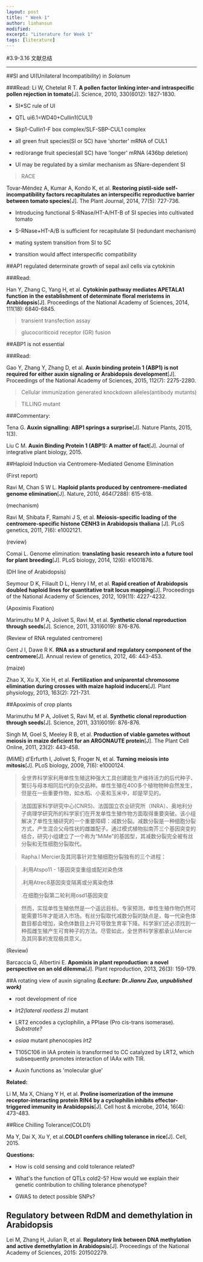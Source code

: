 ```yaml
---
layout: post
title: " Week 1"
author: linhansun
modified:
excerpt: "Literature for Week 1"
tags: [literature]
---
```


#3.9-3.16 文献总结



----------

##SI and UI(Unilateral Incompatibility) in *Solanum*

###Read:
Li W, Chetelat R T. **A pollen factor linking inter-and intraspecific pollen rejection in tomato**[J]. Science, 2010, 330(6012): 1827-1830.



- SI*SC rule of UI

- QTL ui6.1=WD40+Cullin1(CUL1)

- Skp1-Cullin1-F box complex/SLF-SBP-CUL1 complex

- all green fruit species(SI or SC) have 'shorter' mRNA of CUL1

- red/orange fruit species(all SC) have 'longer' mRNA (436bp deletion)

- UI may be regulated by a similar mechanism as SNare-dependent SI

> RACE


Tovar‐Méndez A, Kumar A, Kondo K, et al. **Restoring pistil‐side self‐incompatibility factors recapitulates an interspecific reproductive barrier between tomato species**[J]. The Plant Journal, 2014, 77(5): 727-736.

- Introducing functional S-RNase/HT-A/HT-B of SI species into cultivated tomato

- S-RNase+HT-A/B is sufficient for recapitulate SI (redundant mechanism)

- mating system transition from SI to SC

- transition would affect interspecific compatibility




##AP1 regulated determinate growth of sepal axil cells via cytokinin

###Read:

Han Y, Zhang C, Yang H, et al. **Cytokinin pathway mediates APETALA1 function in the establishment of determinate floral meristems in Arabidopsis**[J]. Proceedings of the National Academy of Sciences, 2014, 111(18): 6840-6845.

> transient transfection assay

> glucocoriticoid receptor (GR) fusion

##ABP1 is not essential

###Read:

Gao Y, Zhang Y, Zhang D, et al. **Auxin binding protein 1 (ABP1) is not required for either auxin signaling or Arabidopsis development**[J]. Proceedings of the National Academy of Sciences, 2015, 112(7): 2275-2280.

>Cellular immunization generated knockdown alleles(antibody mutants)

> TILLING mutant

###Commentary:

Tena G. **Auxin signalling: ABP1 springs a surprise**[J]. Nature Plants, 2015, 1(3).

Liu C M. **Auxin Binding Protein 1 (ABP1): A matter of fact**[J]. Journal of integrative plant biology, 2015.


##Haploid Induction via Centromere-Mediated Genome Elimination

(First report)

Ravi M, Chan S W L. **Haploid plants produced by centromere-mediated genome elimination**[J]. Nature, 2010, 464(7288): 615-618.

(mechanism)

Ravi M, Shibata F, Ramahi J S, et al. **Meiosis-specific loading of the centromere-specific histone CENH3 in Arabidopsis thaliana** [J]. PLoS genetics, 2011, 7(6): e1002121.

(review)

Comai L. Genome elimination: **translating basic research into a future tool for plant breeding**[J]. PLoS biology, 2014, 12(6): e1001876.

(DH line of Arabidopsis)

Seymour D K, Filiault D L, Henry I M, et al. **Rapid creation of Arabidopsis doubled haploid lines for quantitative trait locus mapping**[J]. Proceedings of the National Academy of Sciences, 2012, 109(11): 4227-4232.

(Apoximis Fixation)

Marimuthu M P A, Jolivet S, Ravi M, et al. **Synthetic clonal reproduction through seeds**[J]. Science, 2011, 331(6019): 876-876.

(Review of RNA regulated centromere)

Gent J I, Dawe R K. **RNA as a structural and regulatory component of the centromere**[J]. Annual review of genetics, 2012, 46: 443-453.

(maize)

Zhao X, Xu X, Xie H, et al. **Fertilization and uniparental chromosome elimination during crosses with maize haploid inducers**[J]. Plant physiology, 2013, 163(2): 721-731.


##Apoximis of crop plants

Marimuthu M P A, Jolivet S, Ravi M, et al. **Synthetic clonal reproduction through seeds**[J]. Science, 2011, 331(6019): 876-876.

Singh M, Goel S, Meeley R B, et al. **Production of viable gametes without meiosis in maize deficient for an ARGONAUTE protein**[J]. The Plant Cell Online, 2011, 23(2): 443-458.

(MiME)
d'Erfurth I, Jolivet S, Froger N, et al. **Turning meiosis into mitosis**[J]. PLoS biology, 2009, 7(6): e1000124.

> 全世界科学家利用单性生殖这种强大工具创建能生产维持活力的后代种子、繁衍与母本相同后代的杂交品种。单性生殖在400多个植物物种自然发生，但是在一些重要作物，如水稻、小麦和玉米中，却是罕见的。

>法国国家科学研究中心(CNRS)、法国国立农业研究所（INRA）、奥地利分子病理学研究所的科学家们在开发单性生殖作物方面取得重要突破。该小组解决了单性生殖研究的一个重要障碍：减数分裂。减数分裂是一种细胞分裂方式，产生混合父母性状的雌雄配子。通过模式植物拟南芥三个基因突变的结合，研究小组建立了一个称为“MiMe”的基因型，其减数分裂完全被有丝分裂和无性细胞分裂取代。

>Rapha.l Mercier及其同事针对生殖细胞分裂独有的三个进程：

>.利用Atspo11 - 1基因突变重组或配对染色体
>
>.利用Atrec8基因突变隔离或分离染色体
>
>.在细胞分裂第二轮利用osd1基因突变

>然而，实现单性生殖依然是一个遥远目标。专家预测，单性生殖作物仍然可能需要15年才能进入市场。有丝分裂取代减数分裂的缺点是，每一代染色体数目都会增加，染色体数目上升可导致生育率下降。科学家们还必须找到一种孤雌生殖产生可育种子的方法。尽管如此，全世界科学家都承认Mercie及其同事的发现极具意义。

(Review)

Barcaccia G, Albertini E. **Apomixis in plant reproduction: a novel perspective on an old dilemma**[J]. Plant reproduction, 2013, 26(3): 159-179.

##A rotating view of auxin signaling
***(Lecture: Dr.Jianru Zuo, unpublished work)***

- root development of rice

- *lrt2(lateral rootless 2)* mutant

- LRT2 encodes a cyclophilin, a PPIase (Pro cis-trans isomerase). *Substrate?*

- *osiaa* mutant phenocopies  *lrt2*

- T105C106 in IAA protein is transformed to CC catalyzed by LRT2, which subsequently promotes interaction of IAAx with TIR. 

- Auxin functions as 'molecular glue'

**Related:**

Li M, Ma X, Chiang Y H, et al. **Proline isomerization of the immune receptor-interacting protein RIN4 by a cyclophilin inhibits effector-triggered immunity in Arabidopsis**[J]. Cell host & microbe, 2014, 16(4): 473-483.
 



##Rice Chilling Tolerance(COLD1)

Ma Y, Dai X, Xu Y, et al.**COLD1 confers chilling tolerance in rice**[J]. Cell, 2015.


**Questions:**

- How is cold sensing and cold tolerance related?

- What's the function of QTLs cold2-5? How would we explain their genetic contribution to  chilling tolerance phenotype?

- GWAS to detect possible SNPs?

## Regulatory between RdDM and demethylation in Arabidopsis

Lei M, Zhang H, Julian R, et al. **Regulatory link between DNA methylation and active demethylation in Arabidopsis**[J]. Proceedings of the National Academy of Sciences, 2015: 201502279.
